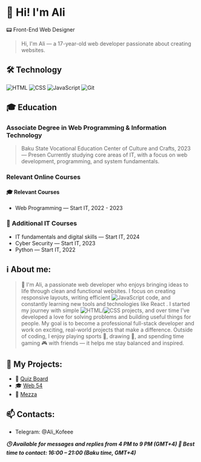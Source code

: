 # 👋 Hi! I'm Ali

📟 Front-End Web Designer  

>Hi, I'm Ali — a 17-year-old web developer passionate about creating websites.

## 🛠️ Technology

![HTML](https://img.shields.io/badge/-HTML5-orange?style=flat-square&logo=html5)
![CSS](https://img.shields.io/badge/-CSS3-blue?style=flat-square&logo=css3)
![JavaScript](https://img.shields.io/badge/-JavaScript-yellow?style=flat-square&logo=javascript)
![Git](https://img.shields.io/badge/-Git-black?style=flat-square&logo=git)

## 🎓 Education

### Associate Degree in Web Programming & Information Technology

>Baku State Vocational Education Center of Culture and Crafts, 2023 — Presen Currently
>studying core areas of IT, with a focus on web development, programming, and system fundamentals.

### Relevant Online Courses

#### 🎓 Relevant Courses

+ Web Programming — Start IT, 2022 - 2023
  
### 📘 Additional IT Courses

+ IT fundamentals and digital skills — Start IT, 2024
+ Cyber Security — Start IT, 2023
+ Python — Start IT, 2022

## ℹ️ About me:

> 👋 I'm Ali, a passionate web developer who enjoys bringing ideas to life through clean and functional websites.
> I focus on creating responsive layouts, writing efficient ![JavaScript](https://img.shields.io/badge/-JavaScript-yellow?style=flat-square&logo=javascript) code, and constantly learning new tools and technologies like React
.
> I started my journey with simple ![HTML](https://img.shields.io/badge/-HTML5-orange?style=flat-square&logo=html5)/![CSS](https://img.shields.io/badge/-CSS3-blue?style=flat-square&logo=css3) projects, and over time I’ve developed a love for solving problems and building useful things for people.
> My goal is to become a professional full-stack developer and work on exciting, real-world projects that make a difference.
> Outside of coding, I enjoy playing sports 🥊, drawing 🎨, and spending time gaming 🎮 with friends — it helps me stay balanced and inspired.

## 📌 My Projects:

- 🎯 [Quiz Board](https://ali-hsv.github.io/QuizArena-AZE/)
- 🎓 [Web 54](https://ali-hsv.github.io/Web-54/)
- 🎨 [Mezza](https://ali-hsv.github.io/Mezza/)
  

## 📫 Contacts:
- Telegram: @Ali_Kofeee

***🕒 Available for messages and replies from 4 PM to 9 PM (GMT+4)
💬 Best time to contact: 16:00 – 21:00 (Baku time, GMT+4)***
